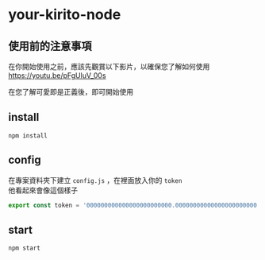 # your-kirito-node

## 使用前的注意事項

在你開始使用之前，應該先觀賞以下影片，以確保您了解如何使用  
<https://youtu.be/pFgUluV_00s>

在您了解可愛即是正義後，即可開始使用

## install

```shell
npm install
```

## config

在專案資料夾下建立 `config.js` ，在裡面放入你的 `token`  
他看起來會像這個樣子

```js
export const token = '000000000000000000000000.00000000000000000000000.000000000000000000000'
```

## start

```shell
npm start
```

